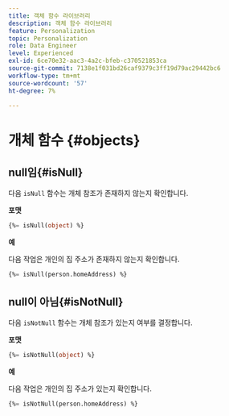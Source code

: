 ```yaml
---
title: 객체 함수 라이브러리
description: 객체 함수 라이브러리
feature: Personalization
topic: Personalization
role: Data Engineer
level: Experienced
exl-id: 6ce70e32-aac3-4a2c-bfeb-c370521853ca
source-git-commit: 7138e1f031bd26caf9379c3ff19d79ac29442bc6
workflow-type: tm+mt
source-wordcount: '57'
ht-degree: 7%

---
```


# 개체 함수 {#objects}

## null임{#isNull}

다음 `isNull` 함수는 개체 참조가 존재하지 않는지 확인합니다.

**포맷**

```sql
{%= isNull(object) %}
```

**예**

다음 작업은 개인의 집 주소가 존재하지 않는지 확인합니다.

```sql
{%= isNull(person.homeAddress) %}
```

## null이 아님{#isNotNull}

다음 `isNotNull` 함수는 개체 참조가 있는지 여부를 결정합니다.

**포맷**

```sql
{%= isNotNull(object) %}
```

**예**

다음 작업은 개인의 집 주소가 있는지 확인합니다.

```sql
{%= isNotNull(person.homeAddress) %}
```
